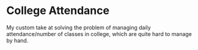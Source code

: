 # College Attendance

My custom take at solving the problem of managing daily attendance/number of classes in college, which are quite hard to manage by hand.
